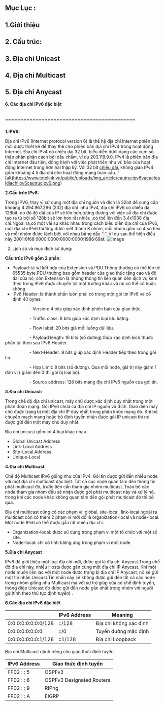 ## ﻿**Mục Lục :**

## **1.Giới thiệu** 

## **2. Cấu trúc:**
## **3. Địa chỉ Unicast**
## **4. Địa chỉ Multicast**
## **5. Địa chỉ Anycast**
**6. Các địa chỉ IPv6 đặc biệt**
##
## **-------------------------------------------**

**1.IPV6:**

Địa chỉ IPv6 (Internet protocol version 6) là thế hệ địa chỉ Internet phiên bản mới được thiết kế để thay thế cho phiên bản địa chỉ IPv4 trong hoạt động Internet. Địa chỉ IPv4 có chiều dài 32 bít, biểu diễn dưới dạng các cụm số thập phân phân cách bởi dấu chấm, ví dụ 203.119.9.0. IPv4 là phiên bản địa chỉ Internet đầu tiên, đồng hành với việc phát triển như vũ bão của hoạt động Internet trong hơn hai thập kỷ. Với 32 bit [chiều dài](https://vi.wikipedia.org/wiki/Chi%E1%BB%81u_d%C3%A0i "Chiều dài"), không gian IPv4 gồm khoảng 4 tỉ địa chỉ cho hoạt động mạng toàn cầu.
![alt(https://www.totolink.vn/public/uploads/img_article/cautrucipv6vacacloaidiachiipv6cautrucipv6.png)

**2.Cấu trúc IPv6:**

Trong IPV6, thay vì sử dụng một địa chỉ nguồn và đích là 32bit để cung cấp khoảng 4.294.967.296 (232) địa chỉ  như IPv4, địa chỉ IPv6 có chiều dài 128bit, do đó độ dài của IP sẽ lớn hơn,tương đương với việc số địa chỉ được tạo ra từ bội số 128bit sẽ lớn hơn rất nhiều ,có thể lên đến 3.4x1038 địa chỉ.Ngoài ra,có một vài sự khác nhau trong cách biểu diễn địa chỉ của IPv6, một địa chỉ IPv6 thường được viết thành 8 nhóm, mỗi nhóm gồm có 4 số hex và mỗi nhóm được tách biệt với nhau bằng dấu “:”. Ví dụ sau thể hiện điều này 2001:0f68:0000:0000:0000:0000:1986:69af.
![image](https://www.totolink.vn/public/uploads/img_article/cautrucipv6vacacloaidiachiipv6cautrucipv6.png)

2. Lịch sử và mục đích sử dụng: 

**Cấu trúc IPv6 gồm 2 phần:**

- Payload: là sự kết hợp của Extension và PDU.Thông thường có thể lên tới 65535 byte.PDU thường bao gồm header của giao thức tầng cao và độ dài của nó, còn Extension là những thông tin liên quan đến dịch vụ kèm theo trong IPv6 được chuyển tới một trường khác và nó có thể có hoặc không.
- IPv6 Header: là thành phần luôn phải có trong một gói tin IPv6 và cố định 40 bytes

`           `- Version: 4 bits giúp xác định phiên bản của giao thức.

`           `- Traffic class: 8 bits giúp xác định loại lưu lượng.

`           `- Flow label: 20 bits giá mỗi luồng dữ liệu.

`           `- Payload length: 16 bits (số dương).Giúp xác định kích thước phần tải theo sau IPv6 Header.

`           `- Next-Header: 8 bits giúp xác định Header tiếp theo trong gói  tin.

`           `- Hop Limit: 8 bits (số dương). Qua mỗi node, giá trị này giảm 1 đơn vị ( giảm đến 0 thì gói bị loại bỏ).

`           `- Source address: 128 bits mang địa chỉ IPv6 nguồn của gói tin.

**3.Địa chỉ Unicast:**

Trong chế độ địa chỉ unicast, máy chủ được xác định duy nhất trong một phân đoạn mạng. Gói IPv6 chứa cả địa chỉ IP nguồn và đích. Giao diện máy chủ được trang bị một địa chỉ IP duy nhất trong phân khúc mạng đó. Khi bộ chuyển mạch mạng hoặc bộ định tuyến nhận được gói IP unicast thì nó được gửi đến một máy chủ duy nhất.

Địa chỉ unicast gồm có 4 loại khác nhau :

- Global Unicast Address
- Link-Local Address
- Site-Local Address
- Unique-Local 

**4.Địa chỉ Multicast**

Chế độ Multicast IPv6 giống như của IPv4. Gói tin được gửi đến nhiều node với một địa chỉ multicast đặc biệt. Tất cả các node quan tâm đến thông tin phát multicast đó, trước tiên cần tham gia nhóm multicast .Toàn bộ các node tham gia nhóm đều sẽ nhận được gói phát multicast này và xử lý nó, trong khi các node khác không quan tâm đến gói phát multicast đó thì bỏ qua.

Địa chỉ multicast cũng có các phạm vi: global, site-local, link-local ngoài ra multicast còn có thêm 2 phạm vi mới đó là organization-local và node-local. Một node IPv6 có thể được gắn rất nhiều địa chỉ.

- Organization-local: được sử dụng trong phạm vi một tổ chức với một số site.
- Node-local: chỉ có tính tương ứng trong phạm vi một node

**5.Địa chỉ Anycast**

IPv6 đã giới thiệu một loại địa chỉ mới, được gọi là địa chỉ Anycast.Trong chế độ địa chỉ này, nhiều Hosts được gán cùng một địa chỉ IP Anycast. Khi một node muốn liên lạc với một node được trang bị địa chỉ IP Anycast, nó sẽ gửi một tin nhắn Unicast.Tin nhắn này sẽ không được gửi đến tất cả các node trong nhóm giống như Multicast mà với sự trợ giúp của cơ chế định tuyến, thông điệp Unicast đó được gửi đến node gần nhất trong nhóm với người gửi(tính theo thủ tục định tuyến) .

**6.Các địa chỉ IPv6 đặc biệt**

| |IPv6 Address|Meaning|
| - | - | - |
|0:0:0:0:0:0:0:0/128|::/128|Địa chỉ không xác định|
|0:0:0:0:0:0:0:0|::/0|Tuyến đường mặc định|
|0:0:0:0:0:0:0:1/128|::1/128|Địa chỉ Loopback|

Địa chỉ Multicast dành riêng cho giao thức định tuyến

|IPv6 Address|Giao thức định tuyến|
| - | - |
|FF02 : : 5|OSPFv3|
|FF02 : : 6|OSPFv3 Designated Routers|
|FF02 : : 9|RIPng|
|FF02 : : A|EIGRP|

